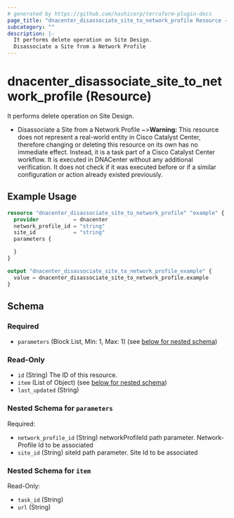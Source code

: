 ```yaml
---
# generated by https://github.com/hashicorp/terraform-plugin-docs
page_title: "dnacenter_disassociate_site_to_network_profile Resource - terraform-provider-dnacenter"
subcategory: ""
description: |-
  It performs delete operation on Site Design.
  Disassociate a Site from a Network Profile
---
```


# dnacenter_disassociate_site_to_network_profile (Resource)

It performs delete operation on Site Design.

- Disassociate a Site from a Network Profile
~>**Warning:**
This resource does not represent a real-world entity in Cisco Catalyst Center, therefore changing or deleting this resource on its own has no immediate effect.
Instead, it is a task part of a Cisco Catalyst Center workflow. It is executed in DNACenter without any additional verification. It does not check if it was executed before or if a similar configuration or action already existed previously.

## Example Usage

```terraform
resource "dnacenter_disassociate_site_to_network_profile" "example" {
  provider           = dnacenter
  network_profile_id = "string"
  site_id            = "string"
  parameters {

  }
}

output "dnacenter_disassociate_site_to_network_profile_example" {
  value = dnacenter_disassociate_site_to_network_profile.example
}
```

<!-- schema generated by tfplugindocs -->
## Schema

### Required

- `parameters` (Block List, Min: 1, Max: 1) (see [below for nested schema](#nestedblock--parameters))

### Read-Only

- `id` (String) The ID of this resource.
- `item` (List of Object) (see [below for nested schema](#nestedatt--item))
- `last_updated` (String)

<a id="nestedblock--parameters"></a>
### Nested Schema for `parameters`

Required:

- `network_profile_id` (String) networkProfileId path parameter. Network-Profile Id to be associated
- `site_id` (String) siteId path parameter. Site Id to be associated


<a id="nestedatt--item"></a>
### Nested Schema for `item`

Read-Only:

- `task_id` (String)
- `url` (String)
